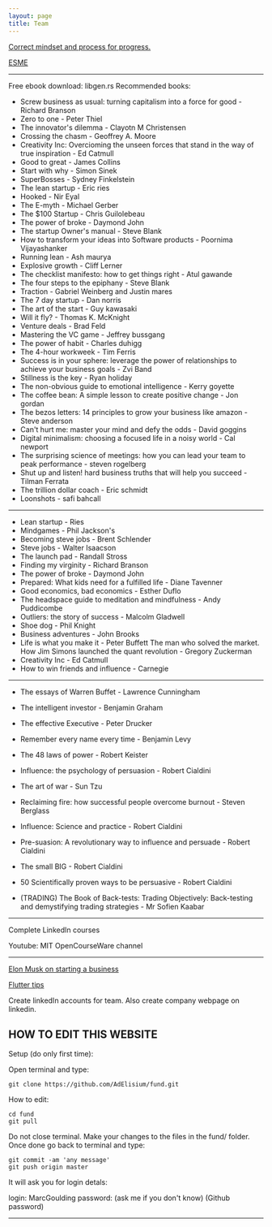 ```yaml
---
layout: page
title: Team
---
```


[Correct mindset and process for progress.](https://medium.com/better-marketing/10-skills-to-becoming-a-millionaire-in-5-years-or-less-e16b8b20500c)

[ESME](https://humanparts.medium.com/the-last-essay-e8ad0b0aa921)

---
Free ebook download: libgen.rs
Recommended books:

* Screw business as usual: turning capitalism into a force for good - Richard Branson
* Zero to one - Peter Thiel
* The innovator's dilemma - Clayotn M Christensen
* Crossing the chasm - Geoffrey A. Moore
* Creativity Inc: Overcioming the unseen forces that stand in the way of true inspiration - Ed Catmull
* Good to great - James Collins
* Start with why - Simon Sinek
* SuperBosses - Sydney Finkelstein
* The lean startup - Eric ries
* Hooked - Nir Eyal
* The E-myth - Michael Gerber
* The $100 Startup - Chris Guilolebeau
* The power of broke - Daymond John
* The startup Owner's manual - Steve Blank
* How to transform your ideas into Software products - Poornima Vijayashanker
* Running lean - Ash maurya
* Explosive growth - Cliff Lerner
* The checklist manifesto: how to get things right - Atul gawande
* The four steps to the epiphany - Steve Blank
* Traction - Gabriel Weinberg and Justin mares
* The 7 day startup - Dan norris
* The art of the start - Guy kawasaki
* Will it fly? - Thomas K. McKnight
* Venture deals - Brad Feld
* Mastering the VC game - Jeffrey bussgang
* The power of habit - Charles duhigg
* The 4-hour workweek - Tim Ferris
* Success is in your sphere: leverage the power of relationships to achieve your business goals - Zvi Band
* Stillness is the key - Ryan holiday
* The non-obvious guide to emotional intelligence - Kerry goyette
* The coffee bean: A simple lesson to create positive change - Jon gordan
* The bezos letters: 14 principles to grow your business like amazon - Steve anderson
* Can't hurt me: master your mind and defy the odds - David goggins
* Digital minimalism: choosing a focused life in a noisy world - Cal newport
* The surprising science of meetings: how you can lead your team to peak performance - steven rogelberg
* Shut up and listen! hard business truths that will help you succeed - Tilman Ferrata
* The trillion dollar coach - Eric schmidt
* Loonshots - safi bahcall

---

* Lean startup - Ries
* Mindgames - Phil Jackson's
* Becoming steve jobs - Brent Schlender
* Steve jobs - Walter Isaacson
* The launch pad - Randall Stross
* Finding my virginity - Richard Branson
* The power of broke - Daymond John
* Prepared: What kids need for a fulfilled life - Diane Tavenner
* Good economics, bad economics - Esther Duflo
* The headspace guide to meditation and mindfulness - Andy Puddicombe
* Outliers: the story of success - Malcolm Gladwell
* Shoe dog - Phil Knight
* Business adventures - John Brooks
* Life is what you make it - Peter Buffett
 The man who solved the market. How Jim Simons launched the quant revolution - Gregory Zuckerman
 * Creativity Inc - Ed Catmull
 * How to win friends and influence - Carnegie

---

* The essays of Warren Buffet - Lawrence Cunningham
* The intelligent investor - Benjamin Graham
* The effective Executive - Peter Drucker
* Remember every name every time - Benjamin Levy
* The 48 laws of power - Robert Keister
* Influence: the psychology of persuasion - Robert Cialdini
* The art of war - Sun Tzu
* Reclaiming fire: how successful people overcome burnout - Steven Berglass
* Influence: Science and practice - Robert Cialdini
* Pre-suasion: A revolutionary way to influence and persuade - Robert Cialdini
* The small BIG - Robert Cialdini
* 50 Scientifically proven ways to be persuasive - Robert Cialdini

* (TRADING) The Book of Back-tests: Trading Objectively: Back-testing and demystifying trading strategies - Mr Sofien Kaabar
---

Complete LinkedIn courses

Youtube: MIT OpenCourseWare channel

---

[Elon Musk on starting a business](https://www.youtube.com/watch?v=ARoGZIN5oC4)

[Flutter tips](https://github.com/erluxman/awesomefluttertips)

Create linkedIn accounts for team. Also create company webpage on linkedin.

## HOW TO EDIT THIS WEBSITE

Setup (do only first time):

Open terminal and type:

    git clone https://github.com/AdElisium/fund.git

How to edit:

    cd fund
    git pull

Do not close terminal. Make your changes to the files in the fund/ folder. Once done go back to terminal and type:

    git commit -am 'any message'
    git push origin master

It will ask you for login detals:

login: MarcGoulding
password: (ask me if you don't know) (Github password)

---
